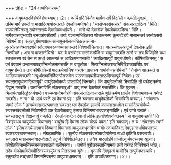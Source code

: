 +++
title = "24 वाय्वधिकरणम्"

+++
वायुमब्दादविशेषविशेषाभ्याम्।।2।। अर्चिरादिनैकेनैव मार्गेण सर्वे विद्वांसो गच्छन्तीत्युक्तम्।। तस्मिन्मार्गे छान्दोगा मासादित्ययोरन्तराळे देवलोकमधीयते। ' मासेभ्यस्संवत्सरं" संवत्सरादादित्य ' मिति। वाजसनेयिनस्तु तयोरन्तराळे देवलोकमधईयते। ' मासेभ्यो देवलोकं देवलोकादादित्य ' मिति। मार्गैक्यात्तावुभावपि उभयत्रोपसंहार्यौ। तयोः पञ्चम्यभिहितस्य श्रौतक्रमस्य तुल्यत्वेऽपि मासानन्तरं लसंवत्सरो निवेशनीयः। अहरापूर्यमाणपक्षमासानामुत्तरोत्तरमधिककालाना- मुत्तरोत्तरपर्वभावदर्शनेननोदगयनरूपषण्मासानन्तरं निवेशनौचित्यात्। अतस्संवत्लरादूर्ध्वं देवलोक इति निश्चीयते। अत्र च वाजसनेयिनो ' यदा वै परुषोऽस्माल्लोकत्प्रैति स वायुमागच्छति तस्मै स तत्र विजिहीते यथा रथचक्रस्य खं तेन स ऊर्ध्व आक्रमते स आदित्यमागच्छती ' त्यादित्यात्पूर्वं वायुमधीयते। कौषितकिनस्तु ' स एतं देवयानं पन्थानमापद्याग्निलोकमागच्छति स वायुलोक ' मित्यग्निलोकशब्दनिरिदिशष्टादर्चिषः परं वायुमधीयते। तत्र कौषीतकिनां पाठक्रमेणार्चिषः परत्वेन प्राप्तस्य वायोर्वाजसनेयिनां" ' तेनोर्ध्व आक्रमते स आदित्यमागच्छती ' त्यूर्ध्वशब्दनिर्दिष्टश्रौतक्रमेण पाठक्रमाद्बलीयसाऽऽदित्यात्पूर्वं निवेशः। एवं संवत्सरादूर्ध्वमादित्यात्पूर्वं" वायुदेवलोकयोः प्राप्ताविदं चिन्त्यते। किं वायुदेवलोकौ भिन्नाविति तौ यथेष्टक्रमेण विद्वान् गच्छति। उताभिन्नाविति संवत्सरादुर्ध्वं" वायुं सन्तं देवलोकं गच्छतीति। किं युक्तम्। भिन्नार्थत्वप्रसिद्धेरूर्ध्वशब्देन पञ्चम्याचोभयोरपि संवत्सरादित्यान्तराळे श्रुतिक्रमेण प्राप्तेव विशेषाभावाच्च यथेष्टं गच्छति। न च ' यो।डयं पवते एष देवानां ग्रह ' इति श्रवणान्न वायुदेवलोकौ भिन्नाविति वाच्यम्। ' संवत्सरः स्रव्गो लोक ' इत्यर्थवादान्तरश्रवणात् संवस्तर एव देवलोक इत्यपि कल्पनासम्भवेन मासादित्ययोर्मध्ये संवस्तरदेवलोकौ निवेशनीयौ उत देवलोकवायु इत्यत्र विनिगमाभावप्रसङ्गादिति। एवं प्राप्ते उच्यते। संवस्तरादूर्ध्व विद्वान्वायुं गच्छति। देवलोकशब्देन देवानां लोकि इत्यविशेषणोक्तस्य ' स वायुमागच्छती ' ति विशइषअय वायुरूपेण विधानात् ' वायुरेव हि देवानां लोकः योऽयं पवत ' इति श्रवणात्। न च ' संवत्सरः स्वर्गो लोक ' इतिवत्तदर्थमादमात्रं दिव्यानां विमानानां वायुपाशधृतत्वेन वायोः स्तम्भादिवत् देवगृहान्तर्भावोपपतत्त्या स्वारथपरत्वसम्भवात्।। संग्रहकारिके।। श्रुत्यैव संवत्सरदेवलोकयोर्मासेभ्य ऊर्ध्व झटिति प्रसक्तयोः। संवत्सरो माससमन्वयाद्भवेदादौ तदूर्ध्व निविशेतचेतरः।। तत्रैव मारुतोऽपि प्राप्नोत्यूर्ध्वपदरूपया श्रुत्या। कौषीतकिनामर्चिस्समनन्तरपाठतो बलीयस्या।। तयोर्न पूर्वोत्तरस्तानियामकं ततो यथेष्टं विनिवेशनं भवेत्। तदेव वोकोह्यविसेषमीरितस्सवायुरेवात्र मितस्तथा श्रुतेः।। श्रुतमपि देवगृहत्वं वायोरिव तत्पुर्वमब्दस्यापि। स्तुतदरेव तद्यथार्थं विमाननिवहस्य वायुपाशधृतत्वात्।। इति वाय्वधिकरणम्।।2।।